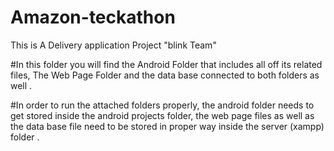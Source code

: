 # Amazon-teckathon
This is A Delivery application Project "blink Team" 

#In this folder you will find  the Android Folder that includes all off its related files, The Web Page Folder and the data base connected to both folders as well .

#In order to run the attached folders properly, the android folder needs to get stored inside the android projects folder, the web page files as well as the data base file need 
 to be stored in proper way inside the server (xampp) folder . 
 

